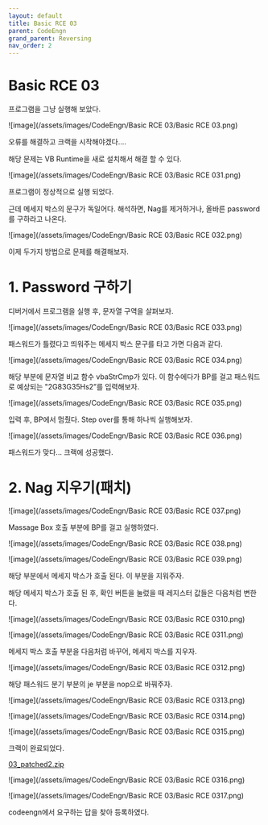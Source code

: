 ```yaml
---
layout: default
title: Basic RCE 03
parent: CodeEngn
grand_parent: Reversing
nav_order: 2
---
```


# Basic RCE 03

프로그램을 그냥 실행해 보았다.

![image](/assets/images/CodeEngn/Basic RCE 03/Basic RCE 03.png)

오류를 해결하고 크랙을 시작해야겠다....

해당 문제는 VB Runtime을 새로 설치해서 해결 할 수 있다.

![image](/assets/images/CodeEngn/Basic RCE 03/Basic RCE 031.png)

프로그램이 정상적으로 실행 되었다.

근데 메세지 박스의 문구가 독일어다. 해석하면, Nag를 제거하거나, 올바른 password를 구하라고 나온다.

![image](/assets/images/CodeEngn/Basic RCE 03/Basic RCE 032.png)

이제 두가지 방법으로 문제를 해결해보자.

# 1. Password 구하기

디버거에서 프로그램을 실행 후, 문자열 구역을 살펴보자.

![image](/assets/images/CodeEngn/Basic RCE 03/Basic RCE 033.png)

패스워드가 틀렸다고 띄워주는 메세지 박스 문구를 타고 가면 다음과 같다.

![image](/assets/images/CodeEngn/Basic RCE 03/Basic RCE 034.png)

해당 부분에 문자열 비교 함수  vbaStrCmp가 있다. 이 함수에다가 BP를 걸고 패스워드로 예상되는 "2G83G35Hs2”를 입력해보자.

![image](/assets/images/CodeEngn/Basic RCE 03/Basic RCE 035.png)

입력 후, BP에서 멈췄다. Step over를 통해 하나씩 실행해보자.

![image](/assets/images/CodeEngn/Basic RCE 03/Basic RCE 036.png)

패스워드가 맞다... 크랙에 성공했다.

# 2. Nag 지우기(패치)

![image](/assets/images/CodeEngn/Basic RCE 03/Basic RCE 037.png)

Massage Box 호출 부분에 BP를 걸고 실행하였다.

![image](/assets/images/CodeEngn/Basic RCE 03/Basic RCE 038.png)

![image](/assets/images/CodeEngn/Basic RCE 03/Basic RCE 039.png)

해당 부분에서 메세지 박스가 호출 된다. 이 부분을 지워주자.

해당 메세지 박스가 호출 된 후, 확인 버튼을 눌렀을 때 레지스터 값들은 다음처럼 변한다.

![image](/assets/images/CodeEngn/Basic RCE 03/Basic RCE 0310.png)

![image](/assets/images/CodeEngn/Basic RCE 03/Basic RCE 0311.png)

메세지 박스 호출 부분을 다음처럼 바꾸어, 메세지 박스를 지우자.

![image](/assets/images/CodeEngn/Basic RCE 03/Basic RCE 0312.png)

해당 패스워드 분기 부분의 je 부분을 nop으로 바꿔주자.

![image](/assets/images/CodeEngn/Basic RCE 03/Basic RCE 0313.png)

![image](/assets/images/CodeEngn/Basic RCE 03/Basic RCE 0314.png)

![image](/assets/images/CodeEngn/Basic RCE 03/Basic RCE 0315.png)

크랙이 완료되었다.

[03_patched2.zip](Basic%20RCE%2003%20d361a3e914944459ae52f208ae4efd83/03_patched2.zip)

![image](/assets/images/CodeEngn/Basic RCE 03/Basic RCE 0316.png)

![image](/assets/images/CodeEngn/Basic RCE 03/Basic RCE 0317.png)

codeengn에서 요구하는 답을 찾아 등록하였다.